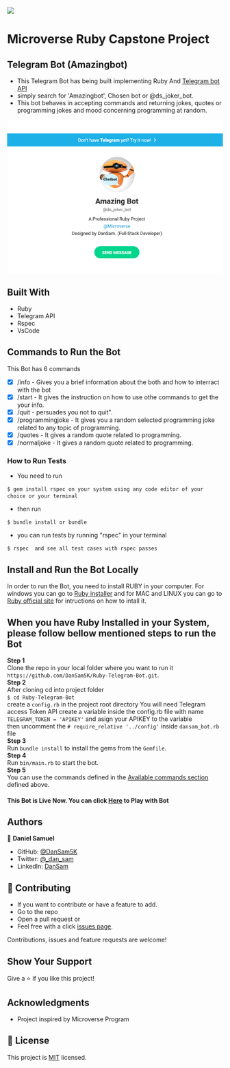 ![](https://img.shields.io/badge/Microverse-blueviolet)

# Microverse Ruby Capstone Project

## Telegram Bot (Amazingbot)

- This Telegram Bot has being built implementing  Ruby And [Telegram bot API](https://core.telegram.org/bots/api)
- simply search for 'Amazingbot', Chosen bot or @ds_joker_bot.
- This bot behaves in accepting  commands and returning jokes, quotes or programming jokes and mood concerning programming at random.

 ![screenshot](./images/botscreenshot.png)

## Built With

- Ruby
- Telegram API
- Rspec
- VsCode

## Commands to Run the Bot
This Bot has 6 commands
- [x] /info - Gives you a brief information about the both and how to interract with the bot
- [x] /start - It gives the instruction on  how to use othe commands to get the your info.
- [x] /quit  - persuades you not to quit".
- [x] /programmingjoke - It gives you a random selected programming joke related to any topic of programming.
- [x] /quotes - It gives a random quote related to programming.
- [x] /normaljoke - It gives a random quote related to programming.

### How to Run Tests

- You need to run 
```
$ gem install rspec on your system using any code editor of your choice or your terminal
```
- then run
```
$ bundle install or bundle
```
- you can run tests by running "rspec" in your terminal
```
$ rspec  and see all test cases with rspec passes
```

## Install and Run the Bot Locally

In order to run the Bot, you need to install RUBY in your computer. For windows you can go to [Ruby installer](https://rubyinstaller.org/) and for MAC and LINUX you can go to [Ruby official site](https://www.ruby-lang.org/en/downloads/) for intructions on how to intall it.

## When you have Ruby Installed in your System, please follow bellow mentioned steps to run the Bot

**Step 1**<br>
Clone the repo in your local folder where you want to run it<br>
`https://github.com/DanSam5K/Ruby-Telegram-Bot.git`.<br>
**Step 2**<br>
After cloning cd into project folder <br>
`$ cd Ruby-Telegram-Bot`<br> 
create a `config.rb` in the project root directory You will need Telegram access Token API
create a variable inside the config.rb file  with name
` TELEGRAM_TOKEN = 'APIKEY' ` and asign your APIKEY to the variable<br>
then uncomment the `# require_relative '../config'` inside `dansam_bot.rb` file <br>
**Step 3**<br> 
Run `bundle install` to install the gems from the `Gemfile`.<br>
**Step 4**<br>
Run `bin/main.rb` to start the bot.<br>
**Step 5**<br>
You can use the commands defined in the [Available commands section](#Commands-to-Run-the-Bot) defined above.<br>

#### This Bot is Live Now. You can click [Here](https://t.me/ds_joker_bot) to Play with Bot

## Authors

👤 **Daniel Samuel**

- GitHub: [@DanSam5K](https://github.com/DanSam5K)
- Twitter: [@_dan_sam](https://twitter.com/_dan_sam)
- LinkedIn: [DanSam](https://www.linkedin.com/in/dansamuel/)

## 🤝 Contributing

- If you want to contribute or have a feature to add.
- Go to the repo
- Open a pull request
or
- Feel free with a click [issues page](https://github.com/DanSam5K/Ruby-Telegram-Bot/issues).

Contributions, issues and feature requests are welcome!

## Show Your Support
Give a ⭐️ if you like this project!

## Acknowledgments

- Project inspired by Microverse Program

## 📝 License

This project is [MIT](https://mit-license.org/) licensed.

